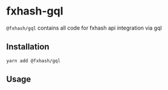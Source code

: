 # fxhash-gql

`@fxhash/gql` contains all code for fxhash api integration via gql

## Installation

`yarn add @fxhash/gql`

## Usage
